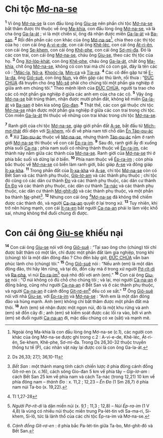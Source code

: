 # Chi tộc [Mơ-na-se]()
<sup><b>1</b></sup> Vì ông [Mơ-na-se]() là con đầu lòng ông [Giu-se]() nên phần chi tộc [Mơ-na-se]() bắt thăm được thì thuộc về ông [Ma-khia](), con đầu lòng ông [Mơ-na-se](), và là cha ông [Ga-la-át]() ; vì là một chiến sĩ, ông đã nhận được miền [Ga-la-át]() và [Ba-san](). <sup><b>2</b></sup> Rồi đến phần các con khác của ông [Mơ-na-se]()[^1], chia theo các thị tộc của họ : con cái ông [A-vi-e-de](), con cái ông [Khê-léc](), con cái ông [Át-ri-ên](), con cái ông [Se-khem](), con cái ông [Khê-phe](), con cái ông [Sơ-mi-đa](). Đó là các con trai, con cái ông [Mơ-na-se](), cháu ông [Giu-se](), theo các thị tộc của họ. <sup><b>3</b></sup> Ông [Xơ-lóp-khát](), con ông [Khê-phe](), cháu ông [Ga-la-át](), chắt ông [Ma-khia](), chít ông [Mơ-na-se](), không có con trai mà chỉ có con gái, đây là tên các cô : [^1*][Mác-la](), [Nô-a](), [Khoóc-la](), [Min-ca]() và [Tia-xa](). <sup><b>4</b></sup> Các cô đến gặp tư tế [E-la-da](), ông [Giô-suê](), con ông [Nun](), và đến gặp các thủ lãnh, rồi thưa : “[ĐỨC CHÚA]() đã truyền cho ông [Mô-sê]() phải cho chúng tôi một phần gia nghiệp ở giữa anh em chúng tôi.” Theo mệnh lệnh của [ĐỨC CHÚA](), người ta trao cho các cô một phần gia nghiệp ở giữa các anh em của cha các cô. <sup><b>5</b></sup> Vậy ông [Mơ-na-se]() bắt trúng thăm, nhận được mười phần đất, không kể miền [Ga-la-át]() và [Ba-san]() ở bên kia sông [Gio-đan](). <sup><b>6</b></sup> Thật thế, các con gái thuộc chi tộc [Mơ-na-se]() nhận được một phần gia nghiệp ở giữa các con trai trong chi tộc. Còn miền [Ga-la-át]() thì thuộc về những con trai khác trong chi tộc [Mơ-na-se]().

<sup><b>7</b></sup> Ranh giới của chi tộc [Mơ-na-se](), giáp giới phần đất [A-se](), bắt đầu từ [Mích-mơ-thát]() đối diện với [Si-khem](), rồi đi về phía nam tới chỗ dân [Ên Táp-pu-ác]() ở. <sup><b>8</b></sup> Xứ [Táp-pu-ác]() thuộc về [Mơ-na-se](), nhưng thành [Táp-pu-ác]() nằm ở ranh giới [Mơ-na-se]() thì thuộc về con cái [Ép-ra-im](). <sup><b>9</b></sup> Sau đó, ranh giới ấy đi xuống phía suối [Ca-na]() ; phía nam suối có những thành thuộc về [Ép-ra-im](), các thành này nằm giữa các thành của [Mơ-na-se](). Ranh giới của [Mơ-na-se]() thì ở phía bắc suối và dừng lại ở biển. <sup><b>10</b></sup> Phía nam thuộc về [Ép-ra-im]() ; còn phía bắc thuộc về [Mơ-na-se]() có biển làm ranh giới, bắc giáp [A-se]() và đông giáp [Ít-xa-kha](). <sup><b>11</b></sup> Trong phần đất của [Ít-xa-kha]() và [A-se](), chi tộc [Mơ-na-se]() còn có Bết San và các thành phụ thuộc, [Gíp-lơ-am]() và các thành phụ thuộc ; chi tộc đó cũng có các dân cư thành [Đo]() và các thành phụ thuộc, các dân cư thành [Ên Đo]() và các thành phụ thuộc, các dân cư thành [Ta-nác]() và các thành phụ thuộc, các dân cư thành [Mơ-ghít-đô]() và các thành phụ thuộc, và một phần ba thành [Ne]()-phét[^2]. <sup><b>12</b></sup> Nhưng con cái ông [^2*][Mơ-na-se]() đã không thể chiếm được các thành đó, và người [Ca-na-an]() quyết ở lại trong xứ. <sup><b>13</b></sup> Tuy nhiên, khi trở nên hùng mạnh, con cái [Ít-ra-en]() bắt người [Ca-na-an]() phải lo làm việc khổ sai, nhưng không thể đuổi chúng đi được.


# Con cái ông [Giu-se]() khiếu nại
<sup><b>14</b></sup> Con cái ông [Giu-se]() nói với ông [Giô-suê]() : “Tại sao ông cho (chúng) tôi chỉ được bắt thăm có một lần, chỉ được một phần đất làm gia nghiệp, trong khi (chúng) tôi là một dân đông đảo ? Cho đến bây giờ, [ĐỨC CHÚA]() vẫn ban phúc lành cho (chúng) tôi.” <sup><b>15</b></sup> Ông [Giô-suê]() nói : “Nếu anh (em) là một dân đông đảo, thì hãy lên rừng, và tại đó, đốn cây mà ở trong xứ người [Pơ-rít-di]() và [Ra-pha](), vì núi [Ép-ra-im]()[^3] quá nhỏ đối với anh (em).” <sup><b>16</b></sup> Con cái ông [Giu-se]() nói : “Ở núi không có đủ chỗ cho chúng tôi ; vả lại, mọi người [Ca-na-an]() ở đồng bằng, cũng như người [Ca-na-an]() ở Bết San và ở các thành phụ thuộc, và người [Ca-na-an]() ở cánh đồng [Gít-rơ-en]()[^4] đều có xe sắt.” <sup><b>17</b></sup> Ông [Giô-suê]() nói với nhà [Giu-se](), với [Ép-ra-im]() và [Mơ-na-se]() : “Anh em là một dân đông đảo và hùng mạnh. Anh (em) không chỉ bắt thăm được một phần đất mà thôi. <sup><b>18</b></sup> Anh (em) sẽ nhận được một ngọn núi, đó là một khu rừng và anh (em) sẽ đốn cây đi ; anh (em) sẽ kiểm soát được các lối ra vào, bởi vì anh (em) sẽ đuổi người [Ca-na-an]() đi, mặc dầu chúng có xe (sắt) và mạnh mẽ.

[^1]: Ngoài ông Ma-khia là con đầu lòng ông Mơ-na-se (c.1), các người con khác của ông Mơ-na-se được ghi trong c.2 : A-vi-e-de, Khê-léc, Át-ri-ên, Se-khem, Khê-phe, Sơ-mi-đa. Trong Ds 26,30-32 thuộc truyền thống tư tế (P), các nhân vật này lại được coi là con ông Ga-la-át.
[^2]: *Bết San* : một thành mang tính cách chiến lược ở phía đông cánh đồng Gít-rơ-en (x. c.16), cách sông Gio-đan 5 km về phía tây – *Gíp-lơ-am* : cách Bết San 25 km về phía nam và cách Ta-nác (trong 12,21) 10 km về phía đông nam – *thành Đo* : x. 11,2 ; 12,23 – *Ên Đo* (1 Sm 28,7) ở phía nam núi Ta-bo (x. 19,22).
[^3]: *Người Pơ-rít-di* là dân miền núi (x. 9,1 ; 11,3 ; 12,8) – *Núi Ép-ra-im* (1 V 4,8) là vùng có nhiều núi thuộc miền trung Pa-lét-tin với Sa-ma-ri, Si-khem, Si-lô, tức là lãnh thổ của các chi tộc Ép-ra-im và Mơ-na-se.
[^4]: *Cánh đồng Gít-rơ-en* : ở phía bắc Pa-lét-tin giữa Ta-bo, Mơ-ghít-đô và Bết San.
[^1*]: Ds 26,33; 27,1; 36,10-11
[^2*]: Tl 1,27-28